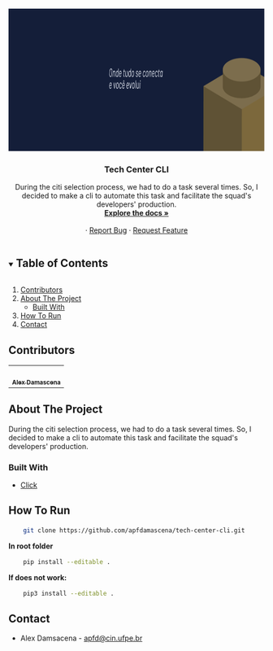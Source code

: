 <!-- PROJECT LOGO -->
<br />
<p align="center">
  <a href="https://github.com/apfdamascena/tech-center-cli">
    <img src="./assets/banner-tech-center-3 1.png" alt="Logo" width="800" height="280">
  </a>

  <h3 align="center">Tech Center CLI</h3>

  <p align="center">
During the citi selection process, we had to do a task several times. So, I decided to make a cli to automate this task and facilitate the squad's developers' production.
    <br />
    <a href="https://github.com/apfdamascena/tech-center-cli"><strong>Explore the docs »</strong></a>
    <br />
    <br />
    ·
    <a href="https://github.com/apfdamascena/tech-center-cl/iissues">Report Bug</a>
    ·
    <a href="https://github.com/apfdamascena/tech-center-cli/issues">Request Feature</a>
  </p>
</p>


<!-- TABLE OF CONTENTS -->
<details open="open">
  <summary><h2 style="display: inline-block">Table of Contents</h2></summary>
  <ol>
    <li><a href="#contributors">Contributors</a></li>
    <li>
      <a href="#about-the-project">About The Project</a>
      <ul>
        <li><a href="#built-with">Built With</a></li>
      </ul>
    </li>
        <li><a href="#how-to-run">How To Run</a></li>
    <li><a href="#contact">Contact</a></li>
  </ol>
</details>

## Contributors

<table>
  <tr>
<td align="center"><a href="https://github.com/apfdamascena"><img src="https://avatars.githubusercontent.com/u/52205263?s=400&u=033c62df4cc4f73b3010473faf859919019679af&v=4" width="100px;" alt=""/><br /><sub><b>Alex Damascena</b></sub></a><br/></td>
</tr>
 </table>


## About The Project

During the citi selection process, we had to do a task several times. So, I decided to make a cli to automate this task and facilitate the squad's developers' production.


### Built With

* [ Click ]( https://click.palletsprojects.com/en/8.0.x/ )

## How To Run

```sh
    git clone https://github.com/apfdamascena/tech-center-cli.git
```

<strong>In root folder </strong>
```sh
    pip install --editable .
```
<strong> If does not work: </strong>
```sh
    pip3 install --editable .
```

## Contact
- Alex Damsacena - apfd@cin.ufpe.br


<!-- MARKDOWN LINKS & IMAGES -->
<!-- https://www.markdownguide.org/basic-syntax/#reference-style-links -->
[contributors-shield]: https://img.shields.io/github/contributors/github_username/repo.svg?style=for-the-badge
[contributors-url]: https://github.com/github_username/repo/graphs/contributors
[forks-shield]: https://img.shields.io/github/forks/github_username/repo.svg?style=for-the-badge
[forks-url]: https://github.com/github_username/repo/network/members
[stars-shield]: https://img.shields.io/github/stars/github_username/repo.svg?style=for-the-badge
[stars-url]: https://github.com/github_username/repo/stargazers
[issues-shield]: https://img.shields.io/github/issues/github_username/repo.svg?style=for-the-badge
[issues-url]: https://github.com/github_username/repo/issues
[license-shield]: https://img.shields.io/github/license/github_username/repo.svg?style=for-the-badge
[license-url]: https://github.com/github_username/repo/blob/master/LICENSE.txt
[linkedin-shield]: https://img.shields.io/badge/-LinkedIn-black.svg?style=for-the-badge&logo=linkedin&colorB=555
[linkedin-url]: https://linkedin.com/in/github_username